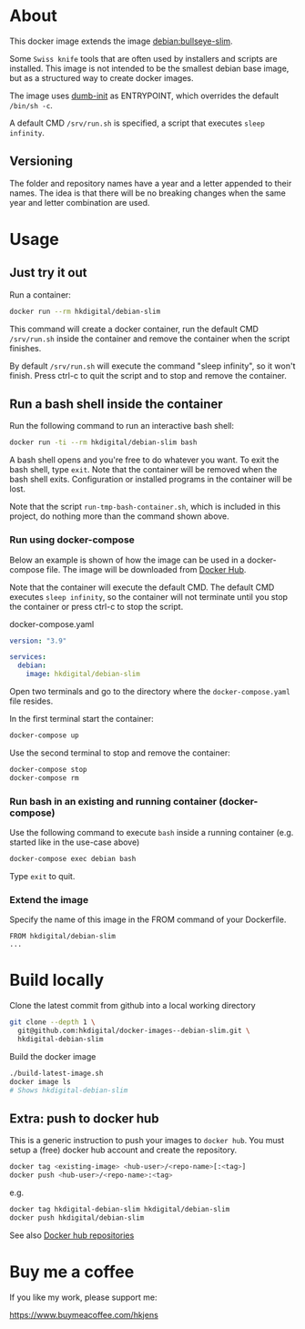 
# About

This docker image extends the image [debian:bullseye-slim](https://hub.docker.com/_/debian).

Some `Swiss knife` tools that are often used by installers and scripts are installed. This image is not intended to be the smallest debian base image, 
but as a structured way to create docker images.

The image uses [dumb-init](https://github.com/Yelp/dumb-init) as ENTRYPOINT, which overrides the default `/bin/sh -c`.

A default CMD `/srv/run.sh` is specified, a script that executes `sleep infinity`.

## Versioning

The folder and repository names have a year and a letter appended to their names. The idea is that there will be no breaking changes when the same year and letter combination are used.

# Usage

## Just try it out

Run a container:

```bash
docker run --rm hkdigital/debian-slim
```

This command will create a docker container, run the default CMD `/srv/run.sh` inside the container and remove the container when the script finishes.

By default `/srv/run.sh` will execute the command "sleep infinity", so it won't finish. Press ctrl-c to quit the script and to stop and remove the container.

## Run a bash shell inside the container

Run the following command to run an interactive bash shell:

```bash
docker run -ti --rm hkdigital/debian-slim bash
```

A bash shell opens and you're free to do whatever you want. To exit the bash shell, type `exit`. Note that the container will be removed when the bash shell exits. Configuration or installed programs in the container will be lost.

Note that the script `run-tmp-bash-container.sh`, which is included in this project, do nothing more than the command shown above.

### Run using docker-compose

Below an example is shown of how the image can be used in a docker-compose file. The image will be downloaded from [Docker Hub](https://https://hub.docker.com).

Note that the container will execute the default CMD. The default CMD executes `sleep infinity`, so the container will not terminate until you stop the container or press ctrl-c to stop the script.

docker-compose.yaml
```yaml
version: "3.9"

services:
  debian:
    image: hkdigital/debian-slim
```

Open two terminals and go to the directory where the `docker-compose.yaml` file resides.

In the first terminal start the container:

```bash
docker-compose up
```

Use the second terminal to stop and remove the container:

```bash
docker-compose stop
docker-compose rm
```

### Run bash in an existing and running container (docker-compose)

Use the following command to execute `bash` inside a running container (e.g. started like in the use-case above)

```bash
docker-compose exec debian bash
```

Type `exit` to quit.

### Extend the image

Specify the name of this image in the FROM command of your Dockerfile.

```
FROM hkdigital/debian-slim
...
```

# Build locally

Clone the latest commit from github into a local working directory

```bash
git clone --depth 1 \
  git@github.com:hkdigital/docker-images--debian-slim.git \
  hkdigital-debian-slim
```

Build the docker image

```bash
./build-latest-image.sh
docker image ls
# Shows hkdigital-debian-slim
```

## Extra: push to docker hub

This is a generic instruction to push your images to `docker hub`. You must setup a (free) docker hub account and create the repository.

```bash
docker tag <existing-image> <hub-user>/<repo-name>[:<tag>]
docker push <hub-user>/<repo-name>:<tag>
```

e.g.

```bash
docker tag hkdigital-debian-slim hkdigital/debian-slim
docker push hkdigital/debian-slim
```

See also [Docker hub repositories](https://docs.docker.com/docker-hub/repos/)

# Buy me a coffee

If you like my work, please support me:

https://www.buymeacoffee.com/hkjens
